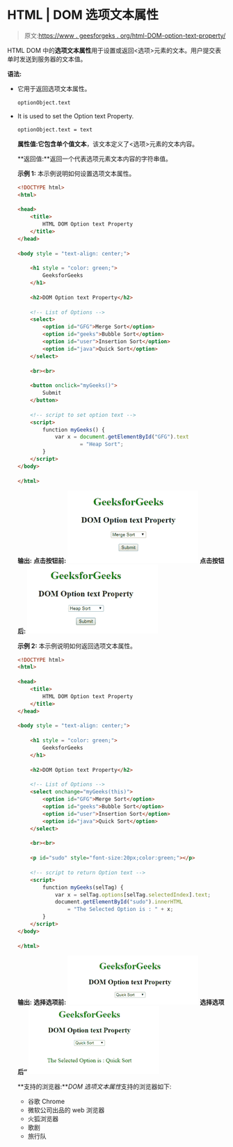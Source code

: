 # HTML | DOM 选项文本属性

> 原文:[https://www . geesforgeks . org/html-DOM-option-text-property/](https://www.geeksforgeeks.org/html-dom-option-text-property/)

HTML DOM 中的**选项文本属性**用于设置或返回<选项>元素的文本。用户提交表单时发送到服务器的文本值。

**语法:**

*   它用于返回选项文本属性。

    ```html
    optionObject.text
    ```

*   It is used to set the Option text Property.

    ```html
    optionObject.text = text
    ```

    **属性值:**它包含单个值**文本**，该文本定义了<选项>元素的文本内容。

    **返回值:**返回一个代表选项元素文本内容的字符串值。

    **示例 1:** 本示例说明如何设置选项文本属性。

    ```html
    <!DOCTYPE html> 
    <html> 

    <head> 
        <title>
            HTML DOM Option text Property
        </title> 
    </head>

    <body style = "text-align: center;">

        <h1 style = "color: green;">
            GeeksforGeeks
        </h1> 

        <h2>DOM Option text Property</h2> 

        <!-- List of Options -->
        <select> 
            <option id="GFG">Merge Sort</option> 
            <option id="geeks">Bubble Sort</option> 
            <option id="user">Insertion Sort</option>
            <option id="java">Quick Sort</option> 
        </select>

        <br><br>

        <button onclick="myGeeks()">
            Submit
        </button>

        <!-- script to set option text -->
        <script>
            function myGeeks() {
                var x = document.getElementById("GFG").text
                        = "Heap Sort";
            }
        </script>
    </body> 

    </html>                                    
    ```

    **输出:**
    **点击按钮前:**
    ![](img/1979ca803d9f5cc4d71fcfaf66a21acd.png)
    **点击按钮后:**
    ![](img/d205840ccf5f767a7a14210a2fe6aa7f.png)

    **示例 2:** 本示例说明如何返回选项文本属性。

    ```html
    <!DOCTYPE html> 
    <html> 

    <head> 
        <title>
            HTML DOM Option text Property
        </title> 
    </head> 

    <body style = "text-align: center;">

        <h1 style = "color: green;">
            GeeksforGeeks
        </h1> 

        <h2>DOM Option text Property</h2> 

        <!-- List of Options -->
        <select onchange="myGeeks(this)"> 
            <option id="GFG">Merge Sort</option> 
            <option id="geeks">Bubble Sort</option> 
            <option id="user">Insertion Sort</option>
            <option id="java">Quick Sort</option> 
        </select>

        <br><br>

        <p id="sudo" style="font-size:20px;color:green;"></p>

        <!-- script to return Option text -->
        <script>
            function myGeeks(selTag) {
                var x = selTag.options[selTag.selectedIndex].text;
                document.getElementById("sudo").innerHTML
                    = "The Selected Option is : " + x;
            }
        </script>
    </body> 

    </html>                    
    ```

    **输出:**
    **选择选项前:**
    ![](img/0039157bab61aedf4e3e8e22432546fa.png)
    **选择选项后“**
    ![](img/aee2a6aa75ea879d3e1bcca5958eb8d9.png)

    **支持的浏览器:***DOM 选项文本属性*支持的浏览器如下:

    *   谷歌 Chrome
    *   微软公司出品的 web 浏览器
    *   火狐浏览器
    *   歌剧
    *   旅行队